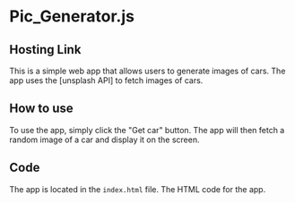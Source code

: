 # Pic_Generator.js

## Hosting Link


This is a simple web app that allows users to generate images of cars. The app uses the [unsplash API] to fetch images of cars.

## How to use

To use the app, simply click the "Get car" button. The app will then fetch a random image of a car and display it on the screen.

## Code

The app is located in the `index.html` file. The HTML code for the app.

